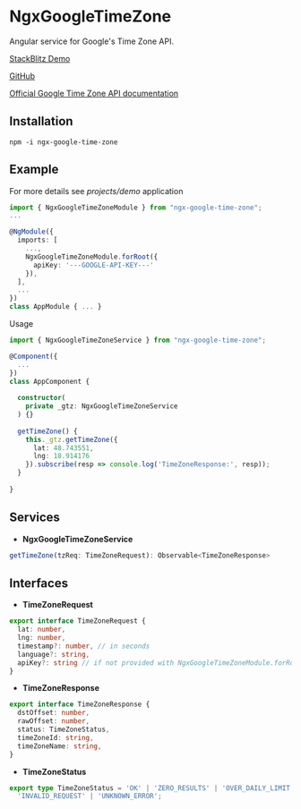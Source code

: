 # NgxGoogleTimeZone

Angular service for Google's Time Zone API. 

[StackBlitz Demo](https://stackblitz.com/edit/angular-ivy-j9hem2)

[GitHub](https://github.com/w3soto/ngx-google-time-zone#readme)

[Official Google Time Zone API documentation](https://developers.google.com/maps/documentation/timezone/overview)

## Installation
```shell
npm -i ngx-google-time-zone
```

## Example

For more details see *projects/demo* application

```typescript
import { NgxGoogleTimeZoneModule } from "ngx-google-time-zone";
...

@NgModule({
  imports: [
    ...,
    NgxGoogleTimeZoneModule.forRoot({
      apiKey: '---GOOGLE-API-KEY---'
    }),
  ],
  ...
})
class AppModule { ... }

```

Usage
```typescript
import { NgxGoogleTimeZoneService } from "ngx-google-time-zone";

@Component({
  ...
})
class AppComponent { 
  
  constructor(
    private _gtz: NgxGoogleTimeZoneService
  ) {}
  
  getTimeZone() {
    this._gtz.getTimeZone({
      lat: 48.743551, 
      lng: 18.914176
    }).subscribe(resp => console.log('TimeZoneResponse:', resp));
  }
  
}
```

## Services

* **NgxGoogleTimeZoneService**

```typescript
getTimeZone(tzReq: TimeZoneRequest): Observable<TimeZoneResponse>
```

## Interfaces

* **TimeZoneRequest**
```typescript
export interface TimeZoneRequest {
  lat: number,
  lng: number,
  timestamp?: number, // in seconds
  language?: string,
  apiKey?: string // if not provided with NgxGoogleTimeZoneModule.forRoot(...)
}
```

* **TimeZoneResponse**
```typescript
export interface TimeZoneResponse {
  dstOffset: number,
  rawOffset: number,
  status: TimeZoneStatus,
  timeZoneId: string,
  timeZoneName: string,
}
```

* **TimeZoneStatus**
```typescript
export type TimeZoneStatus = 'OK' | 'ZERO_RESULTS' | 'OVER_DAILY_LIMIT' | 'OVER_QUERY_LIMIT' | 'REQUEST_DENIED' |
  'INVALID_REQUEST' | 'UNKNOWN_ERROR';
```
